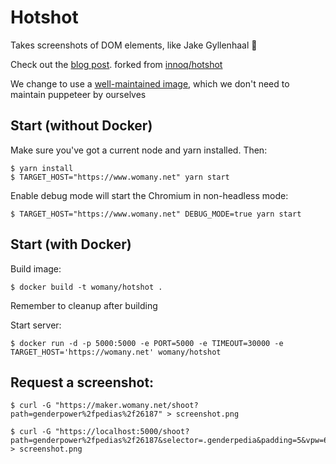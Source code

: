 # Hotshot

Takes screenshots of DOM elements, like Jake Gyllenhaal 📸

Check out the [blog post](https://www.innoq.com/en/blog/screenshot-dom-elements-puppeteer/).
forked from [innoq/hotshot](https://github.com/innoq/hotshot)

We change to use a [well-maintained image](https://hub.docker.com/r/alekzonder/puppeteer), which we don't need to maintain puppeteer by ourselves

## Start (without Docker)

Make sure you've got a current node and yarn installed. Then:

    $ yarn install
    $ TARGET_HOST="https://www.womany.net" yarn start

Enable debug mode will start the Chromium in non-headless mode: 

    $ TARGET_HOST="https://www.womany.net" DEBUG_MODE=true yarn start

## Start (with Docker)

Build image:

    $ docker build -t womany/hotshot .
    
Remember to cleanup after building

Start server:

    $ docker run -d -p 5000:5000 -e PORT=5000 -e TIMEOUT=30000 -e TARGET_HOST='https://womany.net' womany/hotshot

## Request a screenshot:

    $ curl -G "https://maker.womany.net/shoot?path=genderpower%2fpedias%2f26187" > screenshot.png

    $ curl -G "https://localhost:5000/shoot?path=genderpower%2fpedias%2f26187&selector=.genderpedia&padding=5&vpw=645" > screenshot.png
